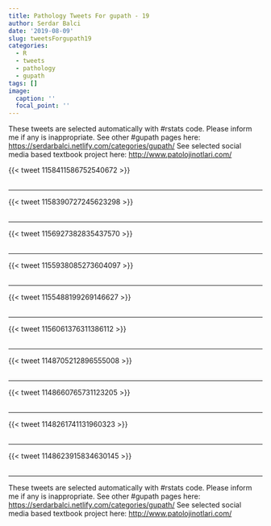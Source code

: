 ```yaml
---
title: Pathology Tweets For gupath - 19
author: Serdar Balci
date: '2019-08-09'
slug: tweetsForgupath19
categories:
  - R
  - tweets
  - pathology
  - gupath
tags: []
image:
  caption: ''
  focal_point: ''
---
```



These tweets are selected automatically with #rstats code. Please inform me if any is inappropriate.
See other #gupath pages here: https://serdarbalci.netlify.com/categories/gupath/ 
See selected social media based textbook project here: http://www.patolojinotlari.com/

{{< tweet 1158411586752540672 >}}
<br>
<br>
<hr>
{{< tweet 1158390727245623298 >}}
<br>
<br>
<hr>
{{< tweet 1156927382835437570 >}}
<br>
<br>
<hr>
{{< tweet 1155938085273604097 >}}
<br>
<br>
<hr>
{{< tweet 1155488199269146627 >}}
<br>
<br>
<hr>
{{< tweet 1156061376311386112 >}}
<br>
<br>
<hr>
{{< tweet 1148705212896555008 >}}
<br>
<br>
<hr>
{{< tweet 1148660765731123205 >}}
<br>
<br>
<hr>
{{< tweet 1148261741131960323 >}}
<br>
<br>
<hr>
{{< tweet 1148623915834630145 >}}
<br>
<br>
<hr>


These tweets are selected automatically with #rstats code. Please inform me if any is inappropriate.
See other #gupath pages here: https://serdarbalci.netlify.com/categories/gupath/ 
See selected social media based textbook project here: http://www.patolojinotlari.com/
